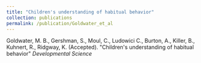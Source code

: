 ```yaml
---
title: "Children's understanding of habitual behavior"
collection: publications
permalink: /publication/Goldwater_et_al
---
```

Goldwater, M. B., Gershman, S., Moul, C., Ludowici C., Burton, A., Killer, B., Kuhnert, R., Ridgway, K.  (Accepted). "Children's understanding of habitual behavior" <i>Developmental Science</i>
